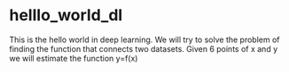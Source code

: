 # helllo_world_dl
This is the hello world in deep learning. We will try to solve the problem of finding the function that connects two datasets. Given 6 points of x and y  we will estimate the function y=f(x)
